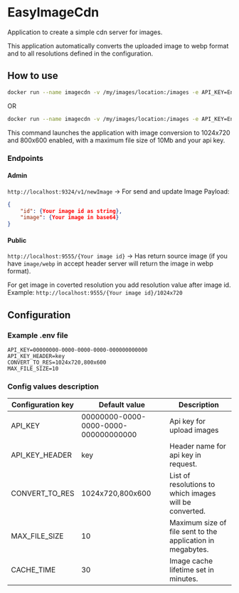 # EasyImageCdn

Application to create a simple cdn server for images.

This application automatically converts the uploaded image to webp format and to all resolutions defined in the configuration.

## How to use

```sh
docker run --name imagecdn -v /my/images/location:/images -e API_KEY=EnterAdminKey -d ghcr.io/pcpl2/easy_image_cdn:0.1.2
```

OR

```sh
docker run --name imagecdn -v /my/images/location:/images -e API_KEY=EnterAdminKey -d pcpl2/easy_image_cdn:0.1.2
```

This command launches the application with image conversion to 1024x720 and 800x600 enabled, with a maximum file size of 10Mb and your api key.

### Endpoints

#### Admin

`http://localhost:9324/v1/newImage` -> For send and update Image
Payload:

```json
{
    "id": {Your image id as string},
    "image": {Your image in base64}
}
```

#### Public

`http://localhost:9555/{Your image id}` -> Has return source image (if you have `image/webp` in accept header server will return the image in webp format).

For get image in coverted resolution you add resolution value after image id. Example:
`http://localhost:9555/{Your image id}/1024x720`

## Configuration

### Example .env file

```env
API_KEY=00000000-0000-0000-0000-000000000000
API_KEY_HEADER=key
CONVERT_TO_RES=1024x720,800x600
MAX_FILE_SIZE=10
```

### Config values description

| Configuration key | Default value | Description |
| ----------- | --------- | ----------- |
| API_KEY | 00000000-0000-0000-0000-000000000000 | Api key for upload images |
| API_KEY_HEADER | key | Header name for api key in request. |
| CONVERT_TO_RES | 1024x720,800x600 | List of resolutions to which images will be converted. |
| MAX_FILE_SIZE | 10 | Maximum size of file sent to the application in megabytes. |
| CACHE_TIME | 30 | Image cache lifetime set in minutes. |
